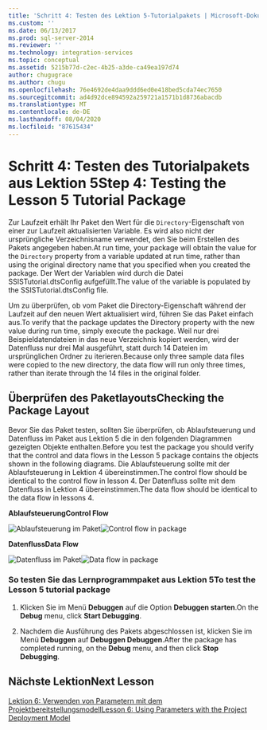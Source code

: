 ```yaml
---
title: 'Schritt 4: Testen des Lektion 5-Tutorialpakets | Microsoft-Dokumentation'
ms.custom: ''
ms.date: 06/13/2017
ms.prod: sql-server-2014
ms.reviewer: ''
ms.technology: integration-services
ms.topic: conceptual
ms.assetid: 5215b77d-c2ec-4b25-a3de-ca49ea197d74
author: chugugrace
ms.author: chugu
ms.openlocfilehash: 76e4692de4daa9ddd6ed0e418bed5cda74ec7650
ms.sourcegitcommit: ad4d92dce894592a259721a1571b1d8736abacdb
ms.translationtype: MT
ms.contentlocale: de-DE
ms.lasthandoff: 08/04/2020
ms.locfileid: "87615434"
---
```

# <a name="step-4-testing-the-lesson-5-tutorial-package"></a><span data-ttu-id="d3f3a-102">Schritt 4: Testen des Tutorialpakets aus Lektion 5</span><span class="sxs-lookup"><span data-stu-id="d3f3a-102">Step 4: Testing the Lesson 5 Tutorial Package</span></span>
  <span data-ttu-id="d3f3a-103">Zur Laufzeit erhält Ihr Paket den Wert für die `Directory`-Eigenschaft von einer zur Laufzeit aktualisierten Variable. Es wird also nicht der ursprüngliche Verzeichnisname verwendet, den Sie beim Erstellen des Pakets angegeben haben.</span><span class="sxs-lookup"><span data-stu-id="d3f3a-103">At run time, your package will obtain the value for the `Directory` property from a variable updated at run time, rather than using the original directory name that you specified when you created the package.</span></span> <span data-ttu-id="d3f3a-104">Der Wert der Variablen wird durch die Datei SSISTutorial.dtsConfig aufgefüllt.</span><span class="sxs-lookup"><span data-stu-id="d3f3a-104">The value of the variable is populated by the SSISTutorial.dtsConfig file.</span></span>  
  
 <span data-ttu-id="d3f3a-105">Um zu überprüfen, ob vom Paket die Directory-Eigenschaft während der Laufzeit auf den neuen Wert aktualisiert wird, führen Sie das Paket einfach aus.</span><span class="sxs-lookup"><span data-stu-id="d3f3a-105">To verify that the package updates the Directory property with the new value during run time, simply execute the package.</span></span> <span data-ttu-id="d3f3a-106">Weil nur drei Beispieldatendateien in das neue Verzeichnis kopiert werden, wird der Datenfluss nur drei Mal ausgeführt, statt durch 14 Dateien im ursprünglichen Ordner zu iterieren.</span><span class="sxs-lookup"><span data-stu-id="d3f3a-106">Because only three sample data files were copied to the new directory, the data flow will run only three times, rather than iterate through the 14 files in the original folder.</span></span>  
  
## <a name="checking-the-package-layout"></a><span data-ttu-id="d3f3a-107">Überprüfen des Paketlayouts</span><span class="sxs-lookup"><span data-stu-id="d3f3a-107">Checking the Package Layout</span></span>  
 <span data-ttu-id="d3f3a-108">Bevor Sie das Paket testen, sollten Sie überprüfen, ob Ablaufsteuerung und Datenfluss im Paket aus Lektion 5 die in den folgenden Diagrammen gezeigten Objekte enthalten.</span><span class="sxs-lookup"><span data-stu-id="d3f3a-108">Before you test the package you should verify that the control and data flows in the Lesson 5 package contains the objects shown in the following diagrams.</span></span> <span data-ttu-id="d3f3a-109">Die Ablaufsteuerung sollte mit der Ablaufsteuerung in Lektion 4 übereinstimmen.</span><span class="sxs-lookup"><span data-stu-id="d3f3a-109">The control flow should be identical to the control flow in lesson 4.</span></span> <span data-ttu-id="d3f3a-110">Der Datenfluss sollte mit dem Datenfluss in Lektion 4 übereinstimmen.</span><span class="sxs-lookup"><span data-stu-id="d3f3a-110">The data flow should be identical to the data flow in lessons 4.</span></span>  
  
 <span data-ttu-id="d3f3a-111">**Ablaufsteuerung**</span><span class="sxs-lookup"><span data-stu-id="d3f3a-111">**Control Flow**</span></span>  
  
 <span data-ttu-id="d3f3a-112">![Ablaufsteuerung im Paket](../../2014/tutorials/media/task4lesson2control.gif "Ablaufsteuerung im Paket")</span><span class="sxs-lookup"><span data-stu-id="d3f3a-112">![Control flow in package](../../2014/tutorials/media/task4lesson2control.gif "Control flow in package")</span></span>  
  
 <span data-ttu-id="d3f3a-113">**Datenfluss**</span><span class="sxs-lookup"><span data-stu-id="d3f3a-113">**Data Flow**</span></span>  
  
 <span data-ttu-id="d3f3a-114">![Datenfluss im Paket](../../2014/tutorials/media/task9lesson1data.gif "Datenfluss im Paket")</span><span class="sxs-lookup"><span data-stu-id="d3f3a-114">![Data flow in package](../../2014/tutorials/media/task9lesson1data.gif "Data flow in package")</span></span>  
  
### <a name="to-test-the-lesson-5-tutorial-package"></a><span data-ttu-id="d3f3a-115">So testen Sie das Lernprogrammpaket aus Lektion 5</span><span class="sxs-lookup"><span data-stu-id="d3f3a-115">To test the Lesson 5 tutorial package</span></span>  
  
1.  <span data-ttu-id="d3f3a-116">Klicken Sie im Menü **Debuggen** auf die Option **Debuggen starten**.</span><span class="sxs-lookup"><span data-stu-id="d3f3a-116">On the **Debug** menu, click **Start Debugging**.</span></span>  
  
2.  <span data-ttu-id="d3f3a-117">Nachdem die Ausführung des Pakets abgeschlossen ist, klicken Sie im Menü **Debuggen** auf **Debuggen Debuggen**.</span><span class="sxs-lookup"><span data-stu-id="d3f3a-117">After the package has completed running, on the **Debug** menu, and then click **Stop Debugging**.</span></span>  
  
## <a name="next-lesson"></a><span data-ttu-id="d3f3a-118">Nächste Lektion</span><span class="sxs-lookup"><span data-stu-id="d3f3a-118">Next Lesson</span></span>  
 [<span data-ttu-id="d3f3a-119">Lektion 6: Verwenden von Parametern mit dem Projektbereitstellungsmodell</span><span class="sxs-lookup"><span data-stu-id="d3f3a-119">Lesson 6: Using Parameters with the Project Deployment Model</span></span>](../integration-services/lesson-6-using-parameters-with-the-project-deployment-model-in-ssis.md)  
  
  

